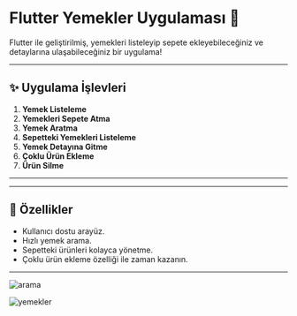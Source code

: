 # Flutter Yemekler Uygulaması 🍔

Flutter ile geliştirilmiş, yemekleri listeleyip sepete ekleyebileceğiniz ve detaylarına ulaşabileceğiniz bir uygulama!  

---

## ✨ Uygulama İşlevleri  
1. **Yemek Listeleme**  
2. **Yemekleri Sepete Atma**  
3. **Yemek Aratma**  
4. **Sepetteki Yemekleri Listeleme**  
5. **Yemek Detayına Gitme**  
6. **Çoklu Ürün Ekleme**
7. **Ürün Silme**

---



---

## 🚀 Özellikler  
- Kullanıcı dostu arayüz.  
- Hızlı yemek arama.  
- Sepetteki ürünleri kolayca yönetme.  
- Çoklu ürün ekleme özelliği ile zaman kazanın.  

---

![arama](https://github.com/user-attachments/assets/9bc31543-fe31-4fc6-b424-375fdc5777f9)

![yemekler](https://github.com/user-attachments/assets/e7622999-bbbd-43b4-89f6-f200ef00c622)
